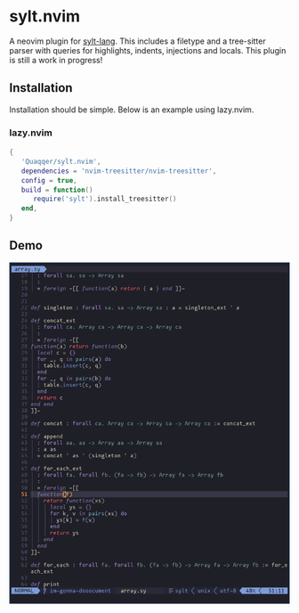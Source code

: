 # sylt.nvim

A neovim plugin for [sylt-lang](https://github.com/sylt-lang/sylt-lang). This
includes a filetype and a tree-sitter parser with queries for highlights,
indents, injections and locals. This plugin is still a work in progress!


## Installation

Installation should be simple. Below is an example using lazy.nvim.

### lazy.nvim

```lua
{
   'Quaqqer/sylt.nvim',
   dependencies = 'nvim-treesitter/nvim-treesitter',
   config = true,
   build = function()
      require('sylt').install_treesitter()
   end,
}
```

## Demo

![Image of code highlighting](./res/screenshot.png)
